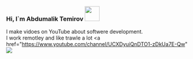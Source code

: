 ### Hi, I`m Abdumalik Temirov <img src="https://media1.giphy.com/media/gM5qFksULw54NMWyry/giphy.gif?cid=ecf05e47va8nlvt518r97vrursydgml6ukoijgrv0xancndl&rid=giphy.gif&ct=s" width="40px">

 I make vidoes on YouTube about softwere development. <br />
 I work remotley and like trawle a lot
 <a href="https://www.youtube.com/channel/UCXDyuiQnDTO1-zDkUa7E-Qw"
 <img src="https://www.freeiconspng.com/thumbs/youtube-logo-png/hd-youtube-logo-png-transparent-background-20.png" with="30px">

<!--
**abdumaliktemirov/abdumaliktemirov** is a ✨ _special_ ✨ repository because its `README.md` (this file) appears on your GitHub profile.

Here are some ideas to get you started:

- 🔭 I’m currently working on ...
- 🌱 I’m currently learning ...
- 👯 I’m looking to collaborate on ...
- 🤔 I’m looking for help with ...
- 💬 Ask me about ...
- 📫 How to reach me: ...
- 😄 Pronouns: ...
- ⚡ Fun fact: ...
-->
